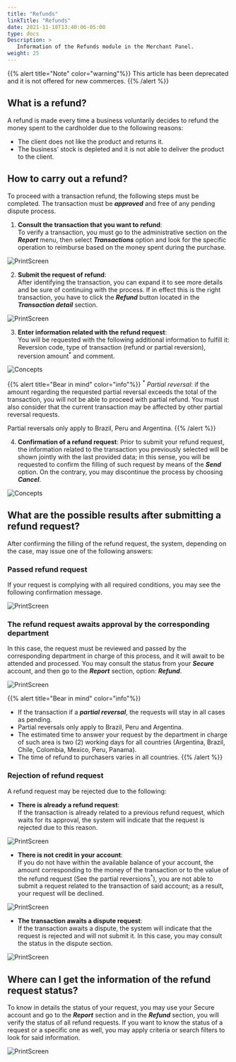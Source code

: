 ```yaml
---
title: "Refunds"
linkTitle: "Refunds"
date: 2021-11-18T13:40:06-05:00
type: docs
Description: >
   Information of the Refunds module in the Merchant Panel.
weight: 25
---
```


{{% alert title="Note" color="warning"%}}
This article has been deprecated and it is not offered for new commerces.
{{% /alert %}}

## What is a refund?
A refund is made every time a business voluntarily decides to refund the money spent to the cardholder due to the following reasons:  
* The client does not like the product and returns it.
* The business’ stock is depleted and it is not able to deliver the product to the client.
 
## How to carry out a refund?
To proceed with a transaction refund, the following steps must be completed. The transaction must be _**approved**_ and free of any pending dispute process.

1. **Consult the transaction that you want to refund**:<br>
To verify a transaction, you must go to the administrative section on the _**Report**_ menu, then select _**Transactions**_ option and look for the specific operation to reimburse based on the money spent during the purchase.

![PrintScreen](https://raw.githubusercontent.com/developers-payu-latam/developers-payu-latam.github.io/master/images/soluciones-adicionales-en/reembolsos/reportes.png)
 
2. **Submit the request of refund**:<br>
After identifying the transaction, you can expand it to see more details and be sure of continuing with the process. If in effect this is the right transaction, you have to click the _**Refund**_ button located in the _**Transaction detail**_ section.

![PrintScreen](https://raw.githubusercontent.com/developers-payu-latam/developers-payu-latam.github.io/master/images/soluciones-adicionales-en/reembolsos/reembolso_clic.png)
 
3. **Enter information related with the refund request**:<br>
You will be requested with the following additional information to fulfill it: Reversion code, type of transaction (refund or partial reversion), reversion amount<sup>\*</sup> and comment.

![Concepts](https://raw.githubusercontent.com/developers-payu-latam/developers-payu-latam.github.io/master/images/soluciones-adicionales-en/reembolsos/reembolso_dialog.png)
 
{{% alert title="Bear in mind" color="info"%}}
<sup>\*</sup> _Partial reversal_: if the amount regarding the requested partial reversal exceeds the total of the transaction, you will not be able to proceed with partial refund. You must also consider that the current transaction may be affected by other partial reversal requests.

Partial reversals only apply to Brazil, Peru and Argentina.
{{% /alert %}}

4. **Confirmation of a refund request**: 
Prior to submit your refund request, the information related to the transaction you previously selected will be shown jointly with the last provided data; in this sense, you will be requested to confirm the filling of such request by means of the _**Send**_ option. On the contrary, you may discontinue the process by choosing _**Cancel**_.

![Concepts](https://raw.githubusercontent.com/developers-payu-latam/developers-payu-latam.github.io/master/images/soluciones-adicionales-en/reembolsos/reembolso_validacion1.png)
 
## What are the possible results after submitting a refund request?
After confirming the filling of the refund request, the system, depending on the case, may issue one of the following answers:

### Passed refund request
If your request is complying with all required conditions, you may see the following confirmation message.

![PrintScreen](https://raw.githubusercontent.com/developers-payu-latam/developers-payu-latam.github.io/master/images/soluciones-adicionales-en/reembolsos/reembolso_aprobado.png)

### The refund request awaits approval by the corresponding department
In this case, the request must be reviewed and passed by the corresponding department in charge of this process, and it will await to be attended and processed. You may consult the status from your _**Secure**_ account, and then go to the _**Report**_ section, option: _**Refund**_.

![PrintScreen](https://raw.githubusercontent.com/developers-payu-latam/developers-payu-latam.github.io/master/images/soluciones-adicionales-en/reembolsos/pendiente_aprobacion.png)

{{% alert title="Bear in mind" color="info"%}}
* If the transaction if a _**partial reversal**_, the requests will stay in all cases as pending.
* Partial reversals only apply to Brazil, Peru and Argentina.
* The estimated time to answer your request by the department in charge of such area is two (2) working days for all countries (Argentina, Brazil, Chile, Colombia, Mexico, Peru, Panama).
* The time of refund to purchasers varies in all countries.
{{% /alert %}}

### Rejection of refund request
A refund request may be rejected due to the following:

* **There is already a refund request**:<br>
If the transaction is already related to a previous refund request, which waits for its approval, the system will indicate that the request is rejected due to this reason.

![PrintScreen](https://raw.githubusercontent.com/developers-payu-latam/developers-payu-latam.github.io/master/images/soluciones-adicionales-en/reembolsos/reembolso_existente.png)

* **There is not credit in your account**:<br>
If you do not have within the available balance of your account, the amount corresponding to the money of the transaction or to the value of the refund request (See the partial reversions<sup>\*</sup>), you are not able to submit a request related to the transaction of said account; as a result, your request will be declined.

![PrintScreen](https://raw.githubusercontent.com/developers-payu-latam/developers-payu-latam.github.io/master/images/soluciones-adicionales-en/reembolsos/saldo_insuficiente.png)

* **The transaction awaits a dispute request**:<br>
If the transaction awaits a dispute, the system will indicate that the request is rejected and will not submit it. In this case, you may consult the status in the dispute section.

![PrintScreen](https://raw.githubusercontent.com/developers-payu-latam/developers-payu-latam.github.io/master/images/soluciones-adicionales-en/reembolsos/disputa_pendiente.png)
 
## Where can I get the information of the refund request status?
To know in details the status of your request, you may use your Secure account and go to the _**Report**_ section and in the _**Refund**_ section, you will verify the status of all refund requests. If you want to know the status of a request or a specific one as well, you may apply criteria or search filters to look for said information.

![PrintScreen](https://raw.githubusercontent.com/developers-payu-latam/developers-payu-latam.github.io/master/images/soluciones-adicionales-en/reembolsos/reembolso_consulta.png)
